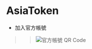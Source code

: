# AsiaToken

* 加入官方帳號
>>  ![官方帳號 QR Code](https://qr-official.line.me/sid/L/436ldqug.png "QR Code")
